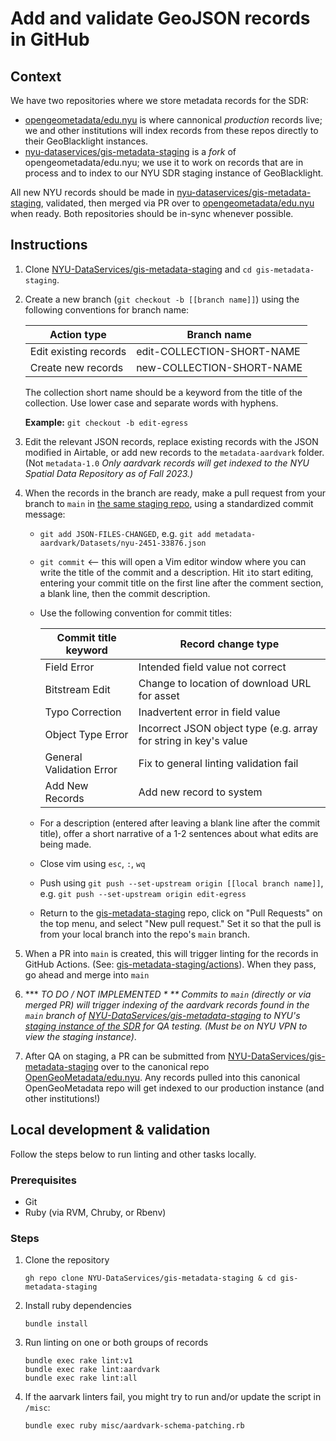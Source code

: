 # Add and validate GeoJSON records in GitHub

## Context
We have two repositories where we store metadata records for the SDR:
- [opengeometadata/edu.nyu](https://github.com/opengeometadata/edu.nyu) is where cannonical *production* records live; we and other institutions will index records from these repos directly to their GeoBlacklight instances.
- [nyu-dataservices/gis-metadata-staging](https://github.com/gis-metadata-staging) is a *fork* of opengeometadata/edu.nyu; we use it to work on records that are in process and to index to our NYU SDR staging instance of GeoBlacklight.

All new NYU records should be made in [nyu-dataservices/gis-metadata-staging](https://github.com/gis-metadata-staging), validated, then merged via PR over to [opengeometadata/edu.nyu](https://github.com/opengeometadata/edu.nyu) when ready. Both repositories should be in-sync whenever possible.

## Instructions

1. Clone [NYU-DataServices/gis-metadata-staging](https://github.com/NYU-DataServices/gis-metadata-staging) and `cd gis-metadata-staging`.
2. Create a new branch (`git checkout -b [[branch name]]`) using the following conventions for branch name:

    | Action type | Branch name |
    | --- | --- |
    | Edit existing records | edit-COLLECTION-SHORT-NAME |
    | Create new records | new-COLLECTION-SHORT-NAME |

    The collection short name should be a keyword from the title of the collection. Use lower case and separate words with hyphens.

    **Example:** `git checkout -b edit-egress`

3. Edit the relevant JSON records, replace existing records with the JSON modified in Airtable, or add new records to the `metadata-aardvark` folder. (Not `metadata-1.0` *Only aardvark records will get indexed to the NYU Spatial Data Repository as of Fall 2023.)*
4. When the records in the branch are ready, make a pull request from your branch to `main` in [the same staging repo]((https://github.com/NYU-DataServices/gis-metadata-staging)), using a standardized commit message:
   - `git add JSON-FILES-CHANGED`, e.g. `git add metadata-aardvark/Datasets/nyu-2451-33876.json`
   - `git commit` <-- this will open a Vim editor window where you can write the title of the commit and a description. Hit `i`to start editing, entering your commit title on the first line after the comment section, a blank line, then the commit description.
   - Use the following convention for commit titles:
     
        | Commit title keyword | Record change type |
        | --- |----------------------------------------------|
        | Field Error | Intended field value not correct             |
        | Bitstream Edit | Change to location of download URL for asset |
        | Typo Correction | Inadvertent error in field value |
        | Object Type Error | Incorrect JSON object type (e.g. array for string in key's value |
        | General Validation Error | Fix to general linting validation fail |
        | Add New Records | Add new record to system |
   
    - For a description (entered after leaving a blank line after the commit title), offer a short narrative of a 1-2 sentences about what edits are being made.
    - Close vim using `esc`, `:`, `wq`
    - Push using `git push --set-upstream origin [[local branch name]]`, e.g. `git push --set-upstream origin edit-egress`
    - Return to the  [gis-metadata-staging]((https://github.com/NYU-DataServices/gis-metadata-staging)) repo, click on "Pull Requests" on the top menu, and select "New pull request." Set it so that the pull is from your local branch into the repo's `main` branch.

4. When a PR into `main` is created, this will trigger linting for the records in GitHub Actions. (See: [gis-metadata-staging/actions](https://github.com/NYU-DataServices/gis-metadata-staging/actions/workflows/lint.yml)). When they pass, go ahead and merge into `main`
3. *** *TO DO / NOT IMPLEMENTED * ** Commits to `main` (directly or via merged PR) will trigger indexing of the aardvark records found in the `main` branch of [NYU-DataServices/gis-metadata-staging](https://github.com/NYU-DataServices/gis-metadata-staging) to NYU's [staging instance of the SDR](https://geo-stage.library.nyu.edu/) for QA testing.* *(Must be on NYU VPN to view the staging instance)*.
4. After QA on staging, a PR can be submitted from [NYU-DataServices/gis-metadata-staging](https://github.com/NYU-DataServices/gis-metadata-staging) over to the canonical repo [OpenGeoMetadata/edu.nyu](https://github.com/OpenGeoMetadata/edu.nyu). Any records pulled into this canonical OpenGeoMetadata repo will get indexed to our production instance (and other institutions!)


## Local development & validation

Follow the steps below to run linting and other tasks locally.

### Prerequisites 
- Git
- Ruby (via RVM, Chruby, or Rbenv)
  
### Steps
1. Clone the repository
    ```
    gh repo clone NYU-DataServices/gis-metadata-staging & cd gis-metadata-staging
    ```
2. Install ruby dependencies
    ```
    bundle install
    ```
3. Run linting on one or both groups of records
   ```
   bundle exec rake lint:v1
   bundle exec rake lint:aardvark
   bundle exec rake lint:all
   ```
4. If the aarvark linters fail, you might try to run and/or update the script in `/misc`:
   ```
   bundle exec ruby misc/aardvark-schema-patching.rb
   ```
